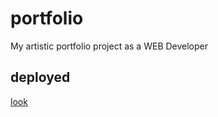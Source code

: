 # portfolio
My artistic portfolio project as a WEB Developer

## deployed
[look](https:\\dima-tarasenko.netlify.com)
